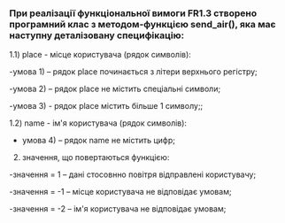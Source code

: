 ### При реалізації функціональної вимоги FR1.3 створено програмний клас з методом-функцією send_air(), яка має наступну деталізовану специфікацію:

1.1) place - місце користувача (рядок символів):

-умова 1) – рядок place починається з літери верхнього регістру;

-умова 2) – рядок place не містить спеціальні символи;

-умова 3) - рядок place містить більше 1 символу;;

1.2) name - ім'я користувача (рядок символів):

- умова 4) – рядок name не містить цифр;

2) значення, що повертаються функцією:

-значення = 1 – дані стосовнно повітря відправлені користувачу;

-значення = -1 – місце користувача не відповідає умовам;

-значення = -2 – ім'я користувача не відповідає умовам;
